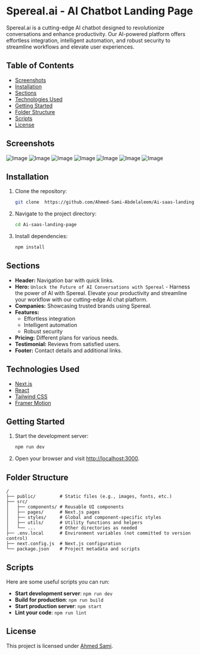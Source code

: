 # Spereal.ai - AI Chatbot Landing Page

Spereal.ai is a cutting-edge AI chatbot designed to revolutionize conversations and enhance productivity. Our AI-powered platform offers effortless integration, intelligent automation, and robust security to streamline workflows and elevate user experiences.

## Table of Contents

- [Screenshots](#screenshots)
- [Installation](#installation)
- [Sections](#sections)
- [Technologies Used](#technologies-used)
- [Getting Started](#getting-started)
- [Folder Structure](#folder-structure)
- [Scripts](#scripts)
- [License](#license)

## Screenshots
![Image](https://github.com/user-attachments/assets/934ba679-0d7c-4389-95bc-ae644e8d3920)
![Image](https://github.com/user-attachments/assets/2a103a39-346d-4ca0-a23c-d00d33e05d79)
![Image](https://github.com/user-attachments/assets/2e3c9712-d1f4-4f52-9df9-5ab8060915cb)
![Image](https://github.com/user-attachments/assets/b10a6eb2-8c89-43b9-a6aa-8fad1768cc7f)
![Image](https://github.com/user-attachments/assets/ce65cce3-f9e6-449b-bbfb-d666872ef7c2)
![Image](https://github.com/user-attachments/assets/582c7763-4b82-425e-886a-f2d0f9cd5036)
![Image](https://github.com/user-attachments/assets/bf2c8d0d-2884-43e6-b5a4-39d1852ffddc)


## Installation

1. Clone the repository:
   ```bash
   git clone  https://github.com/Ahmed-Sami-Abdelaleem/Ai-saas-landing-page.git
   ```
2. Navigate to the project directory:
   ```bash
   cd Ai-saas-landing-page
   ```
3. Install dependencies:
   ```bash
   npm install
   ```

## Sections

- **Header:** Navigation bar with quick links.
- **Hero:** `Unlock the Future of AI Conversations with Spereal` - Harness the power of AI with Spereal. Elevate your productivity and streamline your workflow with our cutting-edge AI chat platform.
- **Companies:** Showcasing trusted brands using Spereal.
- **Features:**
  - Effortless integration
  - Intelligent automation
  - Robust security
- **Pricing:** Different plans for various needs.
- **Testimonial:** Reviews from satisfied users.
- **Footer:** Contact details and additional links.

## Technologies Used

- [Next.js](https://nextjs.org/)
- [React](https://reactjs.org/)
- [Tailwind CSS](https://tailwindcss.com/)
- [Framer Motion](https://www.framer.com/motion/)

## Getting Started

1. Start the development server:
   ```bash
   npm run dev
   ```
2. Open your browser and visit [http://localhost:3000](http://localhost:3000).

## Folder Structure

```plaintext
/
├── public/         # Static files (e.g., images, fonts, etc.)
├── src/
│   ├── components/ # Reusable UI components
│   ├── pages/      # Next.js pages
│   ├── styles/     # Global and component-specific styles
│   ├── utils/      # Utility functions and helpers
│   └── ...         # Other directories as needed
├── .env.local      # Environment variables (not committed to version control)
├── next.config.js  # Next.js configuration
└── package.json    # Project metadata and scripts
```

## Scripts

Here are some useful scripts you can run:

- **Start development server**: `npm run dev`
- **Build for production**: `npm run build`
- **Start production server**: `npm start`
- **Lint your code**: `npm run lint`

## License

This project is licensed under [Ahmed Sami](LICENSE).

